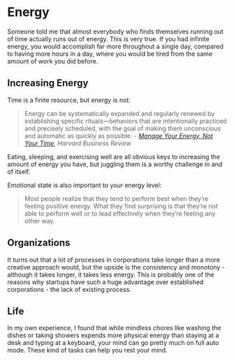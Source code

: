 # Energy

Someone told me that almost everybody who finds themselves running out of time actually runs out of energy. This is very true. If you had infinite energy, you would accomplish far more throughout a single day, compared to having more hours in a day, where you would be tired from the same amount of work you did before.

## Increasing Energy

Time is a finite resource, but energy is not:

> Energy can be systematically expanded and regularly renewed by establishing specific rituals—behaviors that are intentionally practiced and precisely scheduled, with the goal of making them unconscious and automatic as quickly as possible.
> _- [Manage Your Energy, Not Your Time](https://hbr.org/2007/10/manage-your-energy-not-your-time), Harvard Business Review_

Eating, sleeping, and exercising well are all obvious keys to increasing the amount of energy you have, but juggling them  is a worthy challenge in and of itself.

Emotional state is also important to your energy level:

> Most people realize that they tend to perform best when they’re feeling positive energy. What they find surprising is that they’re not able to perform well or to lead effectively when they’re feeling any other way.

## Organizations

It turns out that a lot of processes in corporations take longer than a more creative approach would, but the upside is the consistency and monotony - although it takes longer, it takes less energy. This is probably one of the reasons why startups have such a huge advantage over established corporations - the lack of existing process.

## Life

In my own experience, I found that while mindless chores like washing the dishes or taking showers expends more physical energy than staying at a desk and typing at a keyboard, your mind can go pretty much on full auto mode. These kind of tasks can help you rest your mind.
